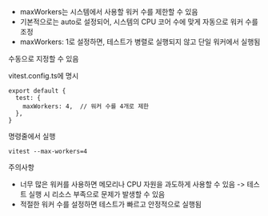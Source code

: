 - maxWorkers는 시스템에서 사용할 워커 수를 제한할 수 있음
- 기본적으로는 auto로 설정되어, 시스템의 CPU 코어 수에 맞게 자동으로 워커 수를 조정
- maxWorkers: 1로 설정하면, 테스트가 병렬로 실행되지 않고 단일 워커에서 실행됨

수동으로 지정할 수 있음

vitest.config.ts에 명시
```
export default {
  test: {
    maxWorkers: 4,  // 워커 수를 4개로 제한
  },
}
```

명령줄에서 실행
```
vitest --max-workers=4
```

주의사항
- 너무 많은 워커를 사용하면 메모리나 CPU 자원을 과도하게 사용할 수 있음 -> 테스트 실행 시 리소스 부족으로 문제가 발생할 수 있음
- 적절한 워커 수를 설정하면 테스트가 빠르고 안정적으로 실행됨
